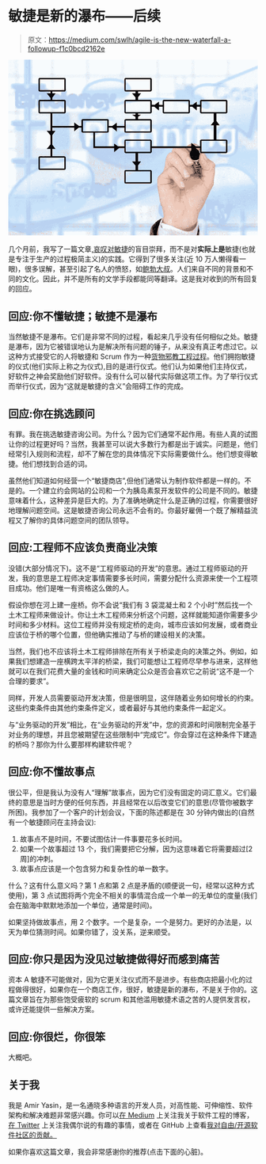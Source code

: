 # 敏捷是新的瀑布——后续

> 原文：<https://medium.com/swlh/agile-is-the-new-waterfall-a-followup-f1c0bcd2162e>

![](img/09bced6955c691c7a49ec156b1135d6f.png)

几个月前，我写了一篇文章[,哀叹对敏捷](/swlh/agile-is-the-new-waterfall-f7baef5d026d#.7auvzqku3)的盲目崇拜，而不是对**实际上是**敏捷(也就是专注于生产的过程极简主义)的实践。它得到了很多关注(近 10 万人懒得看一眼)，很多误解，甚至引起了名人的愤怒，如[鲍勃大叔](http://blog.8thlight.com/uncle-bob/2015/10/16/agile-and-waterfall.html)。人们来自不同的背景和不同的文化。因此，并不是所有的文学手段都能同等翻译。这是我对收到的所有回复的回应。

## 回应:你不懂敏捷；敏捷不是瀑布

当然敏捷不是瀑布。它们是非常不同的过程，看起来几乎没有任何相似之处。敏捷是瀑布，因为它被错误地认为是解决所有问题的锤子，从来没有真正考虑过它。以这种方式接受它的人将敏捷和 Scrum 作为一种[货物邪教工程过程](https://en.wikipedia.org/wiki/Cargo_cult_programming#Cargo_cult_software_engineering)。他们拥抱敏捷的仪式(他们实际上称之为仪式),目的是进行仪式。他们认为如果他们主持仪式，好软件之神会奖励他们好软件。没有什么可以替代实际做这项工作。为了举行仪式而举行仪式，因为“这就是敏捷的含义”会阻碍工作的完成。

## 回应:你在挑选顾问

有罪。我在挑选敏捷咨询公司。为什么？因为它们通常不起作用。有些人真的试图让你的过程更好吗？当然，我甚至可以说大多数行为都是出于诚实。问题是，他们经常引入规则和流程，却不了解在您的具体情况下实际需要做什么。他们想变得敏捷。他们想找到合适的词。

虽然他们知道如何经营一个“敏捷商店”,但他们通常认为制作软件都是一样的。不是的。一个建立约会网站的公司和一个为胰岛素泵开发软件的公司是不同的。敏捷意味着什么，这种差异是巨大的。为了准确地确定什么是正确的过程，你需要很好地理解问题空间。这是敏捷咨询公司永远不会有的。你最好雇佣一个既了解精益流程又了解你的具体问题空间的团队领导。

## 回应:工程师不应该负责商业决策

没错(大部分情况下)。这不是“工程师驱动的开发”的意思。通过工程师驱动的开发，我的意思是工程师决定事情需要多长时间，需要分配什么资源来使一个工程项目成功。他们是唯一有资格这么做的人。

假设你想在河上建一座桥。你不会说“我们有 3 袋混凝土和 2 个小时”然后找一个土木工程师来做设计。你让土木工程师来分析这个问题，这样就能知道你需要多少时间和多少材料。这位工程师并没有规定桥的走向，城市应该如何发展，或者商业应该位于桥的哪个位置，但他确实推动了与桥的建设相关的决策。

当然，我们也不应该将土木工程师排除在所有关于桥梁走向的决策之外。例如，如果我们想建造一座横跨太平洋的桥梁，我们可能想让工程师尽早参与进来，这样他就可以在我们花费大量的金钱和时间来确定公众是否会喜欢它之前说“这不是一个合理的要求”。

同样，开发人员需要驱动开发决策，但是很明显，这伴随着业务如何增长的约束。这些约束条件由其他约束条件定义，或者最好与其他约束条件一起定义。

与“业务驱动的开发”相比，在“业务驱动的开发”中，您的资源和时间限制完全基于对业务的理想，并且您被期望在这些限制中“完成它”。你会穿过在这种条件下建造的桥吗？那你为什么要那样构建软件呢？

## 回应:你不懂故事点

很公平，但是我认为没有人“理解”故事点，因为它们没有固定的词汇意义。它们最终的意思是当时方便的任何东西，并且经常在以后改变它们的意思(尽管你被数字所困)。我参加了一个客户的计划会议，下面的陈述都是在 30 分钟内做出的(自然有一个敏捷顾问在主持会议):

1.  故事点不是时间，不要试图估计一件事要花多长时间。
2.  如果一个故事超过 13 个，我们需要把它分解，因为这意味着它将需要超过[2 周]的冲刺。
3.  故事点应该是一个包含努力和复杂性的单一数字。

什么？这有什么意义吗？第 1 点和第 2 点是矛盾的(顺便说一句，经常以这种方式使用)，第 3 点试图将两个完全不相关的事情混合成一个单一的无单位的度量(我们会在脑海中默默地添加一个单位，通常是时间)。

如果坚持做故事点，用 2 个数字。一个是复杂，一个是努力。更好的办法是，以天为单位猜测时间。如果你错了，没关系，逆来顺受。

## 回应:你只是因为没见过敏捷做得好而感到痛苦

资本 A 敏捷不可能做对，因为它更关注仪式而不是进步。有些商店把最小化的过程做得很好，如果你在一个商店工作，很好，敏捷是新的瀑布，不是关于你的。这篇文章旨在为那些饱受疲软的 scrum 和其他滥用敏捷术语之苦的人提供发言权，或许还能提供一些解决方案。

## 回应:你很烂，你很笨

大概吧。

## 关于我

我是 Amir Yasin，是一名通晓多种语言的开发人员，对高性能、可伸缩性、软件架构和解决难题非常感兴趣。你可以[在 Medium](/@ayasin) 上关注我关于软件工程的博客，[在 Twitter](https://twitter.com/ayasin) 上关注我偶尔说的有趣的事情，或者在 GitHub 上查看[我对自由/开源软件社区的贡献。](https://github.com/ayasin)

如果你喜欢这篇文章，我会非常感谢你的推荐(点击下面的心脏)。